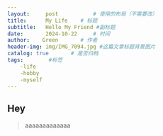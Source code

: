 ```yaml
---
layout:     post           # 使用的布局（不需要改）
title:      My Life    # 标题 
subtitle:   Hello My Friend #副标题
date:       2024-10-22     # 时间
author:    Green       # 作者
header-img: img/IMG_7094.jpg #这篇文章标题背景图片
catalog: true       # 是否归档
tags:        #标签
    -life
    -hobby
    -myself
---
```


## Hey
>aaaaaaaaaaaaa
